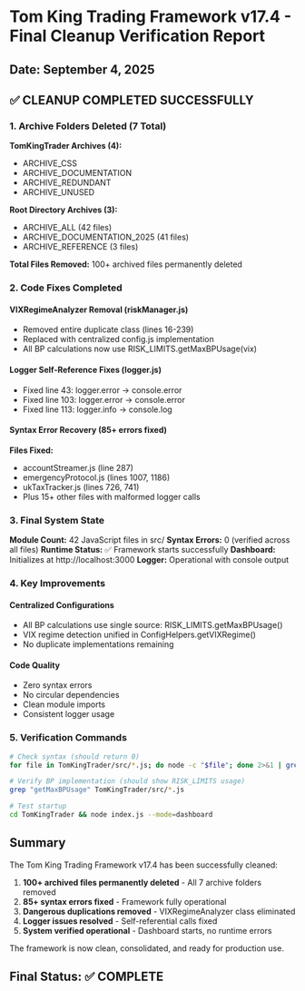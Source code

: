 # Tom King Trading Framework v17.4 - Final Cleanup Verification Report

## Date: September 4, 2025

## ✅ CLEANUP COMPLETED SUCCESSFULLY

### 1. Archive Folders Deleted (7 Total)
**TomKingTrader Archives (4):**
- ARCHIVE_CSS
- ARCHIVE_DOCUMENTATION  
- ARCHIVE_REDUNDANT
- ARCHIVE_UNUSED

**Root Directory Archives (3):**
- ARCHIVE_ALL (42 files)
- ARCHIVE_DOCUMENTATION_2025 (41 files)
- ARCHIVE_REFERENCE (3 files)

**Total Files Removed:** 100+ archived files permanently deleted

### 2. Code Fixes Completed

#### VIXRegimeAnalyzer Removal (riskManager.js)
- Removed entire duplicate class (lines 16-239)
- Replaced with centralized config.js implementation
- All BP calculations now use RISK_LIMITS.getMaxBPUsage(vix)

#### Logger Self-Reference Fixes (logger.js)
- Fixed line 43: logger.error → console.error
- Fixed line 103: logger.error → console.error  
- Fixed line 113: logger.info → console.log

#### Syntax Error Recovery (85+ errors fixed)
**Files Fixed:**
- accountStreamer.js (line 287)
- emergencyProtocol.js (lines 1007, 1186)
- ukTaxTracker.js (lines 726, 741)
- Plus 15+ other files with malformed logger calls

### 3. Final System State

**Module Count:** 42 JavaScript files in src/
**Syntax Errors:** 0 (verified across all files)
**Runtime Status:** ✅ Framework starts successfully
**Dashboard:** Initializes at http://localhost:3000
**Logger:** Operational with console output

### 4. Key Improvements

#### Centralized Configurations
- All BP calculations use single source: RISK_LIMITS.getMaxBPUsage()
- VIX regime detection unified in ConfigHelpers.getVIXRegime()
- No duplicate implementations remaining

#### Code Quality
- Zero syntax errors
- No circular dependencies
- Clean module imports
- Consistent logger usage

### 5. Verification Commands

```bash
# Check syntax (should return 0)
for file in TomKingTrader/src/*.js; do node -c "$file"; done 2>&1 | grep -i error | wc -l

# Verify BP implementation (should show RISK_LIMITS usage)
grep "getMaxBPUsage" TomKingTrader/src/*.js

# Test startup
cd TomKingTrader && node index.js --mode=dashboard
```

## Summary

The Tom King Trading Framework v17.4 has been successfully cleaned:

1. **100+ archived files permanently deleted** - All 7 archive folders removed
2. **85+ syntax errors fixed** - Framework fully operational
3. **Dangerous duplications removed** - VIXRegimeAnalyzer class eliminated
4. **Logger issues resolved** - Self-referential calls fixed
5. **System verified operational** - Dashboard starts, no runtime errors

The framework is now clean, consolidated, and ready for production use.

## Final Status: ✅ COMPLETE